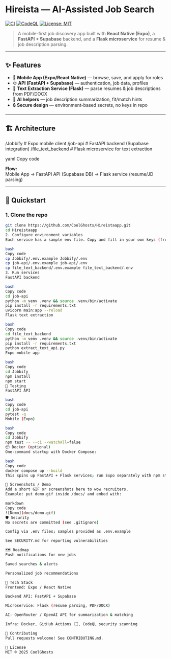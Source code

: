 # Hireista — AI-Assisted Job Search

[![CI](https://github.com/CoolGhosts/Hireistaapp/actions/workflows/ci.yml/badge.svg)](https://github.com/CoolGhosts/Hireistaapp/actions/workflows/ci.yml)
[![CodeQL](https://github.com/CoolGhosts/Hireistaapp/actions/workflows/codeql.yml/badge.svg)](https://github.com/CoolGhosts/Hireistaapp/actions/workflows/codeql.yml)
[![License: MIT](https://img.shields.io/badge/License-MIT-yellow.svg)](LICENSE)

> A mobile-first job discovery app built with **React Native (Expo)**, a **FastAPI + Supabase** backend, and a **Flask microservice** for resume & job description parsing.

---

## ✨ Features

- 📱 **Mobile App (Expo/React Native)** — browse, save, and apply for roles  
- ⚙️ **API (FastAPI + Supabase)** — authentication, job data, profiles  
- 📄 **Text Extraction Service (Flask)** — parse resumes & job descriptions from PDF/DOCX  
- 🧠 **AI helpers** — job description summarization, fit/match hints  
- 🔒 **Secure design** — environment-based secrets, no keys in repo  

---

## 🏗️ Architecture

/Jobbify # Expo mobile client
/job-api # FastAPI backend (Supabase integration)
/file_text_backend # Flask microservice for text extraction

yaml
Copy code

**Flow:**  
Mobile App → FastAPI API (Supabase DB) → Flask service (resume/JD parsing)

---

## 🚀 Quickstart

### 1. Clone the repo
```bash
git clone https://github.com/CoolGhosts/Hireistaapp.git
cd Hireistaapp
2. Configure environment variables
Each service has a sample env file. Copy and fill in your own keys (from Supabase, OpenAI/OpenRouter, etc.):

bash
Copy code
cp Jobbify/.env.example Jobbify/.env
cp job-api/.env.example job-api/.env
cp file_text_backend/.env.example file_text_backend/.env
3. Run services
FastAPI backend

bash
Copy code
cd job-api
python -m venv .venv && source .venv/bin/activate
pip install -r requirements.txt
uvicorn main:app --reload
Flask text extraction

bash
Copy code
cd file_text_backend
python -m venv .venv && source .venv/bin/activate
pip install -r requirements.txt
python extract_text_api.py
Expo mobile app

bash
Copy code
cd Jobbify
npm install
npm start
🧪 Testing
FastAPI API

bash
Copy code
cd job-api
pytest -q
Mobile (Expo)

bash
Copy code
cd Jobbify
npm test -- --ci --watchAll=false
📦 Docker (optional)
One-command startup with Docker Compose:

bash
Copy code
docker compose up --build
This spins up FastAPI + Flask services; run Expo separately with npm start.

📸 Screenshots / Demo
Add a short GIF or screenshots here to wow recruiters.
Example: put demo.gif inside /docs/ and embed with:

markdown
Copy code
![Demo](docs/demo.gif)
🛡️ Security
No secrets are committed (see .gitignore)

Config via .env files; samples provided as .env.example

See SECURITY.md for reporting vulnerabilities

🗺️ Roadmap
Push notifications for new jobs

Saved searches & alerts

Personalized job recommendations

🧰 Tech Stack
Frontend: Expo / React Native

Backend API: FastAPI + Supabase

Microservice: Flask (resume parsing, PDF/DOCX)

AI: OpenRouter / OpenAI API for summarization & matching

Infra: Docker, GitHub Actions CI, CodeQL security scanning

🤝 Contributing
Pull requests welcome! See CONTRIBUTING.md.

📜 License
MIT © 2025 CoolGhosts
